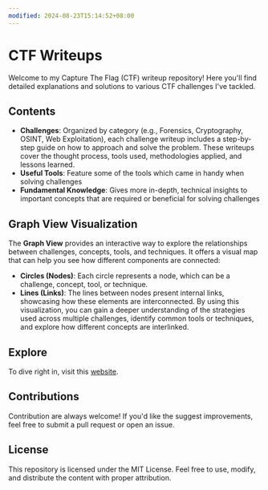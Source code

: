 ```yaml
---
modified: 2024-08-23T15:14:52+08:00
---
```

# CTF Writeups
Welcome to my Capture The Flag (CTF) writeup repository! Here you'll find detailed explanations and solutions to various CTF challenges I've tackled.

## Contents
-  **Challenges**: Organized by category (e.g., Forensics, Cryptography, OSINT, Web Exploitation), each challenge writeup includes a step-by-step guide on how to approach and solve the problem. These writeups cover the thought process, tools used, methodologies applied, and lessons learned.
-  **Useful Tools**: Feature some of the tools which came in handy when solving challenges
-  **Fundamental Knowledge**: Gives more in-depth, technical insights to important concepts that are required or beneficial for solving challenges

## Graph View Visualization
The **Graph View** provides an interactive way to explore the relationships between challenges, concepts, tools, and techniques. It offers a visual map that can help you see how different components are connected:
- **Circles (Nodes)**: Each circle represents a node, which can be a challenge, concept, tool, or technique.
- **Lines (Links)**: The lines between nodes present internal links, showcasing how these elements are interconnected. 
By using this visualization, you can gain a deeper understanding of the strategies used across multiple challenges, identify common tools or techniques, and explore how different concepts are interlinked.

## Explore
To dive right in, visit this [website](https://tan-junwei.github.io/CTF-Writeups/). 

## Contributions
Contribution are always welcome! If you'd like the suggest improvements, feel free to submit a pull request or open an issue. 

## License
This repository is licensed under the MIT License. Feel free to use, modify, and distribute the content with proper attribution.
